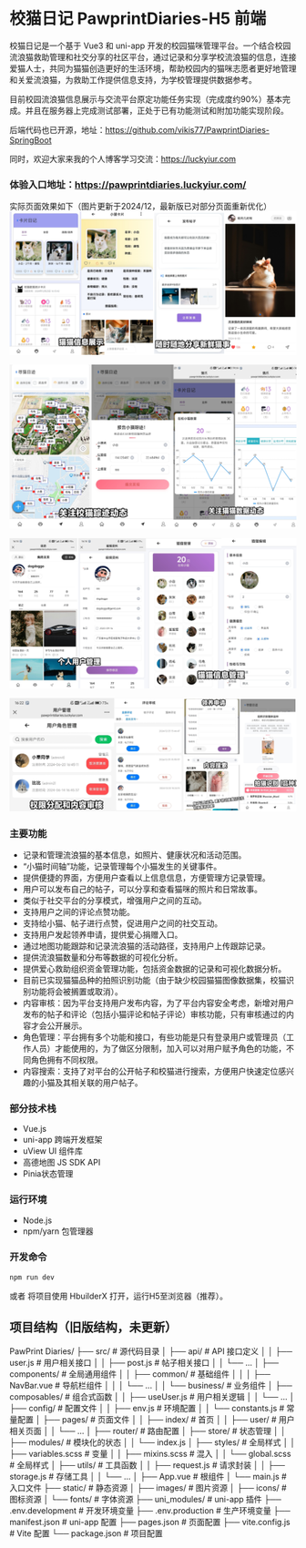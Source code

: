 # 校猫日记 PawprintDiaries-H5 前端
校猫日记是一个基于 Vue3 和 uni-app 开发的校园猫咪管理平台。一个结合校园流浪猫救助管理和社交分享的社区平台，通过记录和分享学校流浪猫的信息，连接爱猫人士，共同为猫猫创造更好的生活环境，帮助校园内的猫咪志愿者更好地管理和关爱流浪猫，为救助工作提供信息支持，为学校管理提供数据参考。

目前校园流浪猫信息展示与交流平台原定功能任务实现（完成度约90%）基本完成。并且在服务器上完成测试部署，正处于已有功能测试和附加功能实现阶段。

后端代码也已开源，地址：https://github.com/vikis77/PawprintDiaries-SpringBoot

同时，欢迎大家来我的个人博客学习交流：https://luckyiur.com

### 体验入口地址：https://pawprintdiaries.luckyiur.com/ 
实际页面效果如下（图片更新于2024/12，最新版已对部分页面重新优化）
![pic1_20250207234240](pic1_20250207234240.jpg)

![pic2_20250207234256](pic2_20250207234256.jpg)

![pic3_20250207234307](pic3_20250207234307.jpg)

![pic4_20250207234318](pic4_20250207234318.jpg)

### 主要功能
- 记录和管理流浪猫的基本信息，如照片、健康状况和活动范围。
- “小猫时间轴”功能，记录管理每个小猫发生的关键事件。
- 提供便捷的界面，方便用户查看以上信息信息，方便管理方记录管理。
- 用户可以发布自己的帖子，可以分享和查看猫咪的照片和日常故事。
- 类似于社交平台的分享模式，增强用户之间的互动。
- 支持用户之间的评论点赞功能。
- 支持给小猫、帖子进行点赞，促进用户之间的社交互动。
- 支持用户发起领养申请，提供爱心捐赠入口。
- 通过地图功能跟踪和记录流浪猫的活动路径，支持用户上传跟踪记录。
- 提供流浪猫数量和分布等数据的可视化分析。
- 提供爱心救助组织资金管理功能，包括资金数据的记录和可视化数据分析。
- 目前已实现猫猫品种的拍照识别功能（由于缺少校园猫猫图像数据集，校猫识别功能将会被搁置或取消）。
- 内容审核：因为平台支持用户发布内容，为了平台内容安全考虑，新增对用户发布的帖子和评论（包括小猫评论和帖子评论）审核功能，只有审核通过的内容才会公开展示。
- 角色管理：平台拥有多个功能和接口，有些功能是只有登录用户或管理员（工作人员）才能使用的，为了做区分限制，加入可以对用户赋予角色的功能，不同角色拥有不同权限。 
- 内容搜索：支持了对平台的公开帖子和校猫进行搜索，方便用户快速定位感兴趣的小猫及其相关联的用户帖子。


### 部分技术栈
- Vue.js
- uni-app 跨端开发框架
- uView UI 组件库
- 高德地图 JS SDK API
- Pinia状态管理

### 运行环境
- Node.js
- npm/yarn 包管理器

### 开发命令
```bash
npm run dev
```
或者
将项目使用 HbuilderX 打开，运行H5至浏览器（推荐）。

## 项目结构（旧版结构，未更新）
PawPrint Diaries/
├── src/                      # 源代码目录
│   ├── api/                  # API 接口定义
│   │   ├── user.js          # 用户相关接口
│   │   ├── post.js          # 帖子相关接口
│   │   └── ...
│   ├── components/          # 全局通用组件
│   │   ├── common/         # 基础组件
│   │   │   ├── NavBar.vue  # 导航栏组件
│   │   │   └── ...
│   │   └── business/       # 业务组件
│   ├── composables/        # 组合式函数
│   │   ├── useUser.js      # 用户相关逻辑
│   │   └── ...
│   ├── config/             # 配置文件
│   │   ├── env.js          # 环境配置
│   │   └── constants.js    # 常量配置
│   ├── pages/              # 页面文件
│   │   ├── index/         # 首页
│   │   ├── user/          # 用户相关页面
│   │   └── ...
│   ├── router/             # 路由配置
│   ├── store/              # 状态管理
│   │   ├── modules/       # 模块化的状态
│   │   └── index.js
│   ├── styles/             # 全局样式
│   │   ├── variables.scss  # 变量
│   │   ├── mixins.scss    # 混入
│   │   └── global.scss    # 全局样式
│   ├── utils/              # 工具函数
│   │   ├── request.js     # 请求封装
│   │   ├── storage.js     # 存储工具
│   │   └── ...
│   ├── App.vue            # 根组件
│   └── main.js            # 入口文件
├── static/                 # 静态资源
│   ├── images/            # 图片资源
│   ├── icons/             # 图标资源
│   └── fonts/             # 字体资源
├── uni_modules/           # uni-app 插件
├── .env.development       # 开发环境变量
├── .env.production        # 生产环境变量
├── manifest.json          # uni-app 配置
├── pages.json            # 页面配置
├── vite.config.js        # Vite 配置
└── package.json          # 项目配置
    
